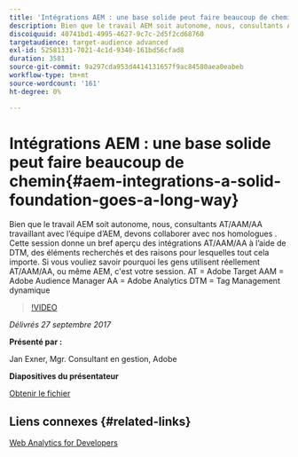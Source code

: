 ```yaml
---
title: 'Intégrations AEM : une base solide peut faire beaucoup de chemin'
description: Bien que le travail AEM soit autonome, nous, consultants AT/AAM/AA travaillant avec l’équipe d’AEM, devons collaborer avec nos homologues . Cette session donne un bref aperçu des intégrations AT/AAM/AA à l’aide de DTM, des éléments recherchés et des raisons pour lesquelles tout cela importe.
discoiquuid: 40741bd1-4995-4627-9c7c-2d5f2cd68760
targetaudience: target-audience advanced
exl-id: 52581331-7021-4c1d-9340-161bd56cfad8
duration: 3581
source-git-commit: 9a297cda953d4414131657f9ac84580aea0eabeb
workflow-type: tm+mt
source-wordcount: '161'
ht-degree: 0%

---
```


# Intégrations AEM : une base solide peut faire beaucoup de chemin{#aem-integrations-a-solid-foundation-goes-a-long-way}

Bien que le travail AEM soit autonome, nous, consultants AT/AAM/AA travaillant avec l’équipe d’AEM, devons collaborer avec nos homologues . Cette session donne un bref aperçu des intégrations AT/AAM/AA à l’aide de DTM, des éléments recherchés et des raisons pour lesquelles tout cela importe. Si vous vouliez savoir pourquoi les gens utilisent réellement AT/AAM/AA, ou même AEM, c&#39;est votre session.   AT = Adobe Target AAM = Adobe Audience Manager AA = Adobe Analytics DTM = Tag Management dynamique

>[!VIDEO](https://video.tv.adobe.com/v/19833/?quality=9)

*Délivrés 27 septembre 2017*

**Présenté par :**

Jan Exner, Mgr. Consultant en gestion, Adobe

**Diapositives du présentateur**

[Obtenir le fichier](assets/170927-aem-gems-integrations.pdf)

## Liens connexes {#related-links}

[Web Analytics for Developers](https://webanalyticsfordevelopers.com/)

<!--
[Get back to the Overview](https://helpx.adobe.com/experience-manager/kt/eseminars/gems/aem-index.html)
-->
